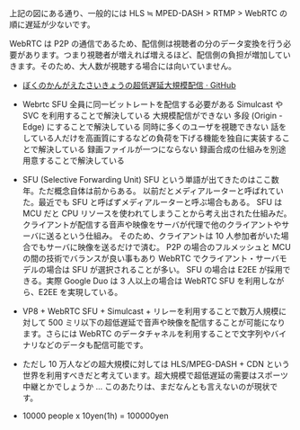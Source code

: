 上記の図にある通り、一般的には HLS ≒ MPED-DASH > RTMP > WebRTC の順に遅延が少ないです。

WebRTC は P2P の通信であるため、配信側は視聴者の分のデータ変換を行う必要があります。つまり視聴者が増えれば増えるほど、配信側の負担が増加していきます。そのため、大人数が視聴する場合には向いていません。

- [ぼくのかんがえたさいきょうの超低遅延大規模配信 · GitHub](https://gist.github.com/voluntas/0eb505cb5d53fefec6708aa93fd2410d)

- Webrtc SFU
  全員に同一ビットレートを配信する必要がある
  Simulcast や SVC を利用することで解決している
  大規模配信ができない
  多段 (Origin - Edge) にすることで解決している
  同時に多くのユーザを視聴できない
  話をしている人だけを高画質にするなどの負荷を下げる機能を独自に実装することで解決している
  録画ファイルが一つにならない
  録画合成の仕組みを別途用意することで解決している

- SFU (Selective Forwarding Unit)
  SFU という単語が出てきたのはここ数年。ただ概念自体は前からある。 以前だとメディアルーターと呼ばれていた。最近でも SFU と呼ばずメディアルーターと呼ぶ場合もある。 SFU は MCU だと CPU リソースを使われてしまうことから考え出された仕組みだ。 クライアントが配信する音声や映像をサーバが代理で他のクライアントやサーバに送るという仕組み。 そのため、クライアントは 10 人参加者がいた場合でもサーバに映像を送るだけで済む。 P2P の場合のフルメッシュと MCU の間の技術でバランスが良い事もあり WebRTC でクライアント・サーバモデルの場合は SFU が選択されることが多い。 SFU の場合は E2EE が採用できる。実際 Google Duo は 3 人以上の場合は WebRTC SFU を利用しながら、E2EE を実現している。

- VP8 + WebRTC SFU + Simulcast + リレーを利用することで数万人規模に対して 500 ミリ以下の超低遅延で音声や映像を配信することが可能になります。さらには WebRTC のデータチャネルを利用することで文字列やバイナリなどのデータも配信可能です。

- ただし 10 万人などの超大規模に対しては HLS/MPEG-DASH + CDN という世界を利用すべきだと考えています。超大規模で超低遅延の需要はスポーツ中継とかでしょうか ... このあたりは、まだなんとも言えないのが現状です。

- 10000 people x 10yen(1h) = 100000yen
